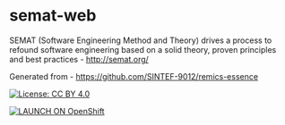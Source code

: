 # semat-web

SEMAT (Software Engineering Method and Theory) drives a process to refound software engineering based on a solid theory, proven principles and best practices - http://semat.org/

Generated from - https://github.com/SINTEF-9012/remics-essence

[![License: CC BY 4.0](https://licensebuttons.net/l/by/4.0/80x15.png)](http://creativecommons.org/licenses/by/4.0/)

[![LAUNCH ON OpenShift](http://launch-shifter.rhcloud.com/launch/light/LAUNCH)](https://192.168.137.2:8443/create?imageStream=nodejs&imageTag=4&name=nodejs&sourceURI=https%3A%2F%2Fgithub.com%2Feformat%2Fsemat-web.git&sourceRef=master)
